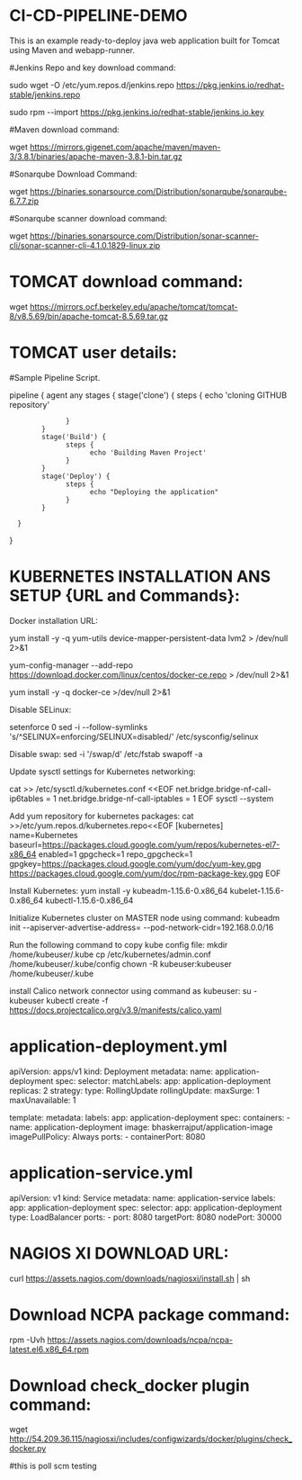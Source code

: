 # CI-CD-PIPELINE-DEMO

This is an example ready-to-deploy java web application built for Tomcat using Maven and webapp-runner.

#Jenkins Repo and key download command:

sudo wget -O /etc/yum.repos.d/jenkins.repo https://pkg.jenkins.io/redhat-stable/jenkins.repo

sudo rpm --import https://pkg.jenkins.io/redhat-stable/jenkins.io.key

#Maven download command:

wget https://mirrors.gigenet.com/apache/maven/maven-3/3.8.1/binaries/apache-maven-3.8.1-bin.tar.gz

#Sonarqube Download Command:

wget https://binaries.sonarsource.com/Distribution/sonarqube/sonarqube-6.7.7.zip

#Sonarqube scanner download command:

wget https://binaries.sonarsource.com/Distribution/sonar-scanner-cli/sonar-scanner-cli-4.1.0.1829-linux.zip

# TOMCAT download command:

wget https://mirrors.ocf.berkeley.edu/apache/tomcat/tomcat-8/v8.5.69/bin/apache-tomcat-8.5.69.tar.gz

# TOMCAT user details:
  <role rolename="manager-script"/>
  <role rolename="manager-gui"/>
  <user username="tomcat" password="tomcat" roles="manager-script,manager-gui"/>
  
  
#Sample Pipeline Script.

pipeline {
      agent any
      stages {
            stage('clone') {
                  steps {
                        echo 'cloning GITHUB repository'
                    
                  }
            }
            stage('Build') {
                  steps {
                        echo 'Building Maven Project'
                  }
            }
            stage('Deploy') {
                  steps {
                        echo "Deploying the application"
                  }
            }
          
      }
}

# KUBERNETES INSTALLATION ANS SETUP {URL and Commands}:

Docker installation URL:

yum install -y -q yum-utils device-mapper-persistent-data lvm2 > /dev/null 2>&1

yum-config-manager --add-repo https://download.docker.com/linux/centos/docker-ce.repo > /dev/null 2>&1

yum install -y -q docker-ce >/dev/null 2>&1

Disable SELinux:

setenforce 0
sed -i --follow-symlinks 's/^SELINUX=enforcing/SELINUX=disabled/' /etc/sysconfig/selinux

Disable swap:
sed -i '/swap/d' /etc/fstab
swapoff -a

Update sysctl settings for Kubernetes networking:

cat >> /etc/sysctl.d/kubernetes.conf <<EOF
net.bridge.bridge-nf-call-ip6tables = 1
net.bridge.bridge-nf-call-iptables = 1
EOF
sysctl --system
                                           
Add yum repository for kubernetes packages:
cat >>/etc/yum.repos.d/kubernetes.repo<<EOF
[kubernetes]
name=Kubernetes
baseurl=https://packages.cloud.google.com/yum/repos/kubernetes-el7-x86_64
enabled=1
gpgcheck=1
repo_gpgcheck=1
gpgkey=https://packages.cloud.google.com/yum/doc/yum-key.gpg
        https://packages.cloud.google.com/yum/doc/rpm-package-key.gpg
EOF
  
Install Kubernetes:
yum install -y kubeadm-1.15.6-0.x86_64 kubelet-1.15.6-0.x86_64 kubectl-1.15.6-0.x86_64
  
Initialize Kubernetes cluster on MASTER node using command:
kubeadm init --apiserver-advertise-address=<master-node-private-ip> --pod-network-cidr=192.168.0.0/16
  
Run the following command to copy kube config file:
mkdir /home/kubeuser/.kube
cp /etc/kubernetes/admin.conf /home/kubeuser/.kube/config
chown -R kubeuser:kubeuser /home/kubeuser/.kube
  
install Calico network connector using command as kubeuser:
su - kubeuser
kubectl create -f https://docs.projectcalico.org/v3.9/manifests/calico.yaml
  
# application-deployment.yml
 
apiVersion: apps/v1
kind: Deployment
metadata:
  name: application-deployment
spec:
  selector:
    matchLabels:
      app: application-deployment
  replicas: 2
  strategy:
    type: RollingUpdate
    rollingUpdate:
      maxSurge: 1
      maxUnavailable: 1

  template:
    metadata:
      labels:
        app: application-deployment
    spec:
      containers:
      - name: application-deployment
        image: bhaskerrajput/application-image
        imagePullPolicy: Always
        ports:
        - containerPort: 8080

# application-service.yml
  
apiVersion: v1
kind: Service
metadata:
  name: application-service
  labels:
    app: application-deployment
spec:
  selector:
    app: application-deployment
  type: LoadBalancer
  ports:
    - port: 8080
      targetPort: 8080
      nodePort: 30000
  
  
# NAGIOS XI DOWNLOAD URL:

curl https://assets.nagios.com/downloads/nagiosxi/install.sh | sh
  
# Download NCPA package command:

rpm -Uvh https://assets.nagios.com/downloads/ncpa/ncpa-latest.el6.x86_64.rpm
  
# Download check_docker plugin command:

wget http://54.209.36.115/nagiosxi/includes/configwizards/docker/plugins/check_docker.py

#this is poll scm testing 
